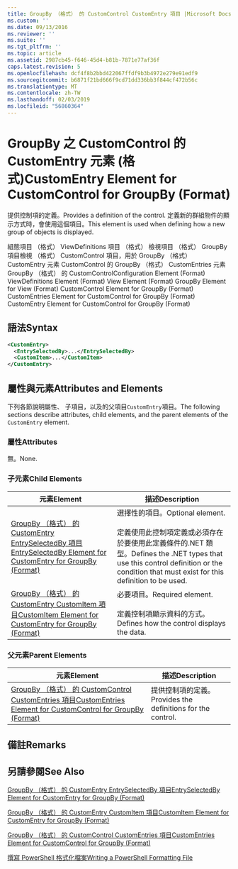 ```yaml
---
title: GroupBy （格式） 的 CustomControl CustomEntry 項目 |Microsoft Docs
ms.custom: ''
ms.date: 09/13/2016
ms.reviewer: ''
ms.suite: ''
ms.tgt_pltfrm: ''
ms.topic: article
ms.assetid: 2987cb45-f646-45d4-b81b-7871e77af36f
caps.latest.revision: 5
ms.openlocfilehash: dcf4f8b2bbd422067ffdf9b3b4972e279e91edf9
ms.sourcegitcommit: b6871f21bd666f9cd71dd336bb3f844cf472b56c
ms.translationtype: MT
ms.contentlocale: zh-TW
ms.lasthandoff: 02/03/2019
ms.locfileid: "56860364"
---
```

# <a name="customentry-element-for-customcontrol-for-groupby-format"></a><span data-ttu-id="dc9cd-102">GroupBy 之 CustomControl 的 CustomEntry 元素 (格式)</span><span class="sxs-lookup"><span data-stu-id="dc9cd-102">CustomEntry Element for CustomControl for GroupBy (Format)</span></span>

<span data-ttu-id="dc9cd-103">提供控制項的定義。</span><span class="sxs-lookup"><span data-stu-id="dc9cd-103">Provides a definition of the control.</span></span> <span data-ttu-id="dc9cd-104">定義新的群組物件的顯示方式時，會使用這個項目。</span><span class="sxs-lookup"><span data-stu-id="dc9cd-104">This element is used when defining how a new group of objects is displayed.</span></span>

<span data-ttu-id="dc9cd-105">組態項目 （格式） ViewDefinitions 項目 （格式） 檢視項目 （格式） GroupBy 項目檢視 （格式） CustomControl 項目，用於 GroupBy （格式） CustomEntry 元素 CustomControl 的 GroupBy （格式） CustomEntries 元素GroupBy （格式） 的 CustomControl</span><span class="sxs-lookup"><span data-stu-id="dc9cd-105">Configuration Element (Format) ViewDefinitions Element (Format) View Element (Format) GroupBy Element for View (Format) CustomControl Element for GroupBy (Format) CustomEntries Element for CustomControl for GroupBy (Format) CustomEntry Element for CustomControl for GroupBy (Format)</span></span>

## <a name="syntax"></a><span data-ttu-id="dc9cd-106">語法</span><span class="sxs-lookup"><span data-stu-id="dc9cd-106">Syntax</span></span>

```xml
<CustomEntry>
  <EntrySelectedBy>...</EntrySelectedBy>
  <CustomItem>...</CustomItem>
</CustomEntry>
```

## <a name="attributes-and-elements"></a><span data-ttu-id="dc9cd-107">屬性與元素</span><span class="sxs-lookup"><span data-stu-id="dc9cd-107">Attributes and Elements</span></span>

<span data-ttu-id="dc9cd-108">下列各節說明屬性、 子項目，以及的父項目`CustomEntry`項目。</span><span class="sxs-lookup"><span data-stu-id="dc9cd-108">The following sections describe attributes, child elements, and the parent elements of the `CustomEntry` element.</span></span>

### <a name="attributes"></a><span data-ttu-id="dc9cd-109">屬性</span><span class="sxs-lookup"><span data-stu-id="dc9cd-109">Attributes</span></span>

<span data-ttu-id="dc9cd-110">無。</span><span class="sxs-lookup"><span data-stu-id="dc9cd-110">None.</span></span>

### <a name="child-elements"></a><span data-ttu-id="dc9cd-111">子元素</span><span class="sxs-lookup"><span data-stu-id="dc9cd-111">Child Elements</span></span>

|<span data-ttu-id="dc9cd-112">元素</span><span class="sxs-lookup"><span data-stu-id="dc9cd-112">Element</span></span>|<span data-ttu-id="dc9cd-113">描述</span><span class="sxs-lookup"><span data-stu-id="dc9cd-113">Description</span></span>|
|-------------|-----------------|
|[<span data-ttu-id="dc9cd-114">GroupBy （格式） 的 CustomEntry EntrySelectedBy 項目</span><span class="sxs-lookup"><span data-stu-id="dc9cd-114">EntrySelectedBy Element for CustomEntry for GroupBy (Format)</span></span>](./entryselectedby-element-for-customentry-for-groupby-format.md)|<span data-ttu-id="dc9cd-115">選擇性的項目。</span><span class="sxs-lookup"><span data-stu-id="dc9cd-115">Optional element.</span></span><br /><br /> <span data-ttu-id="dc9cd-116">定義使用此控制項定義或必須存在於要使用此定義條件的.NET 類型。</span><span class="sxs-lookup"><span data-stu-id="dc9cd-116">Defines the .NET types that use this control definition or the condition that must exist for this definition to be used.</span></span>|
|[<span data-ttu-id="dc9cd-117">GroupBy （格式） 的 CustomEntry CustomItem 項目</span><span class="sxs-lookup"><span data-stu-id="dc9cd-117">CustomItem Element for CustomEntry for GroupBy (Format)</span></span>](./customitem-element-for-customentry-for-groupby-format.md)|<span data-ttu-id="dc9cd-118">必要項目。</span><span class="sxs-lookup"><span data-stu-id="dc9cd-118">Required element.</span></span><br /><br /> <span data-ttu-id="dc9cd-119">定義控制項顯示資料的方式。</span><span class="sxs-lookup"><span data-stu-id="dc9cd-119">Defines how the control displays the data.</span></span>|

### <a name="parent-elements"></a><span data-ttu-id="dc9cd-120">父元素</span><span class="sxs-lookup"><span data-stu-id="dc9cd-120">Parent Elements</span></span>

|<span data-ttu-id="dc9cd-121">元素</span><span class="sxs-lookup"><span data-stu-id="dc9cd-121">Element</span></span>|<span data-ttu-id="dc9cd-122">描述</span><span class="sxs-lookup"><span data-stu-id="dc9cd-122">Description</span></span>|
|-------------|-----------------|
|[<span data-ttu-id="dc9cd-123">GroupBy （格式） 的 CustomControl CustomEntries 項目</span><span class="sxs-lookup"><span data-stu-id="dc9cd-123">CustomEntries Element for CustomControl for GroupBy (Format)</span></span>](./customentries-element-for-customcontrol-for-groupby-format.md)|<span data-ttu-id="dc9cd-124">提供控制項的定義。</span><span class="sxs-lookup"><span data-stu-id="dc9cd-124">Provides the definitions for the control.</span></span>|

## <a name="remarks"></a><span data-ttu-id="dc9cd-125">備註</span><span class="sxs-lookup"><span data-stu-id="dc9cd-125">Remarks</span></span>

## <a name="see-also"></a><span data-ttu-id="dc9cd-126">另請參閱</span><span class="sxs-lookup"><span data-stu-id="dc9cd-126">See Also</span></span>

[<span data-ttu-id="dc9cd-127">GroupBy （格式） 的 CustomEntry EntrySelectedBy 項目</span><span class="sxs-lookup"><span data-stu-id="dc9cd-127">EntrySelectedBy Element for CustomEntry for GroupBy (Format)</span></span>](./entryselectedby-element-for-customentry-for-groupby-format.md)

[<span data-ttu-id="dc9cd-128">GroupBy （格式） 的 CustomEntry CustomItem 項目</span><span class="sxs-lookup"><span data-stu-id="dc9cd-128">CustomItem Element for CustomEntry for GroupBy (Format)</span></span>](./customitem-element-for-customentry-for-groupby-format.md)

[<span data-ttu-id="dc9cd-129">GroupBy （格式） 的 CustomControl CustomEntries 項目</span><span class="sxs-lookup"><span data-stu-id="dc9cd-129">CustomEntries Element for CustomControl for GroupBy (Format)</span></span>](./customentries-element-for-customcontrol-for-groupby-format.md)

[<span data-ttu-id="dc9cd-130">撰寫 PowerShell 格式化檔案</span><span class="sxs-lookup"><span data-stu-id="dc9cd-130">Writing a PowerShell Formatting File</span></span>](./writing-a-powershell-formatting-file.md)
